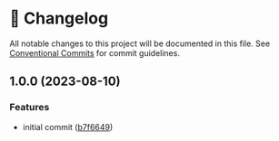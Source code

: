 <!-- markdownlint-disable --><!-- textlint-disable -->

# 📓 Changelog

All notable changes to this project will be documented in this file. See
[Conventional Commits](https://conventionalcommits.org) for commit guidelines.

## 1.0.0 (2023-08-10)

### Features

- initial commit ([b7f6649](https://github.com/rexxars/react-safe-json-ld/commit/b7f66493ec03382e6fbbd5f8533a8c284cd11eb7))

